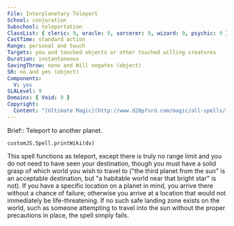 ```yaml
---
File: Interplanetary Teleport
School: conjuration
Subschool: teleportation
ClassList: { cleric: 9, oracle: 9, sorcerer: 9, wizard: 9, psychic: 9 }
CastTime: standard action
Range: personal and touch
Targets: you and touched objects or other touched willing creatures
Duration: instantaneous
SavingThrow: none and Will negates (object)
SR: no and yes (object)
Components:
  V: yes
SLALevel: 9
Domains: { Void: 9 }
Copyright:
  Content: "[Ultimate Magic](http://www.d20pfsrd.com/magic/all-spells/i/interplanetary-teleport)"
---
```

Brief:: Teleport to another planet.

```dataviewjs
customJS.Spell.printWiki(dv)
```

This spell functions as teleport, except there is truly no range limit and you do not need to have seen your destination, though you must have a solid grasp of which world you wish to travel to ("the third planet from the sun" is an acceptable destination, but "a habitable world near that bright star" is not). If you have a specific location on a planet in mind, you arrive there without a chance of failure; otherwise you arrive at a location that would not immediately be life-threatening.  If no such safe landing zone exists on the world, such as someone attempting to travel into the sun without the proper precautions in place, the spell simply fails.
